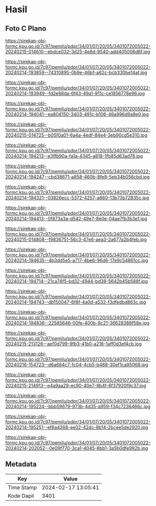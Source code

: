 # Hasil

## Foto C Plano

https://sirekap-obj-formc.kpu.go.id/7c97/pemilu/pdpr/34/01/07/20/05/3401072005022-20240215-014610--ebdce032-3d25-4e8d-9540-add405006d6f.jpg

https://sirekap-obj-formc.kpu.go.id/7c97/pemilu/pdpr/34/01/07/20/05/3401072005022-20240214-193859--74310895-0b9e-46b1-a62c-bcb330be14af.jpg

https://sirekap-obj-formc.kpu.go.id/7c97/pemilu/pdpr/34/01/07/20/05/3401072005022-20240214-193949--fd2e88da-6f43-49a1-911c-ce1856778e96.jpg

https://sirekap-obj-formc.kpu.go.id/7c97/pemilu/pdpr/34/01/07/20/05/3401072005022-20240214-194041--ea804150-3403-491c-b106-46a996d9a8e0.jpg

https://sirekap-obj-formc.kpu.go.id/7c97/pemilu/pdpr/34/01/07/20/05/3401072005022-20240215-014725--b05f0a01-6a4a-4edf-84e4-3eb90cd5e310.jpg

https://sirekap-obj-formc.kpu.go.id/7c97/pemilu/pdpr/34/01/07/20/05/3401072005022-20240214-194213--e3ffb90a-fa1a-4345-a818-1fb85d63ad78.jpg

https://sirekap-obj-formc.kpu.go.id/7c97/pemilu/pdpr/34/01/07/20/05/3401072005022-20240214-194247--cbd38671-a858-460b-8fe8-5eb34b056cbd.jpg

https://sirekap-obj-formc.kpu.go.id/7c97/pemilu/pdpr/34/01/07/20/05/3401072005022-20240214-194321--03826ecc-5372-4257-a660-13b73b72835c.jpg

https://sirekap-obj-formc.kpu.go.id/7c97/pemilu/pdpr/34/01/07/20/05/3401072005022-20240214-194413--0f873a3a-d542-49e7-8e0e-04ae7fb3b3e1.jpg

https://sirekap-obj-formc.kpu.go.id/7c97/pemilu/pdpr/34/01/07/20/05/3401072005022-20240215-014808--f9836751-56c3-47e6-aea3-2a677a2b4feb.jpg

https://sirekap-obj-formc.kpu.go.id/7c97/pemilu/pdpr/34/01/07/20/05/3401072005022-20240214-194635--4b3dd5e5-a717-4be6-96d6-17e9c54861cc.jpg

https://sirekap-obj-formc.kpu.go.id/7c97/pemilu/pdpr/34/01/07/20/05/3401072005022-20240214-194714--21ca74f5-bd32-4944-bd38-5642b45b588f.jpg

https://sirekap-obj-formc.kpu.go.id/7c97/pemilu/pdpr/34/01/07/20/05/3401072005022-20240214-194743--db150047-6f8f-4a0d-a532-f3dfedbd863c.jpg

https://sirekap-obj-formc.kpu.go.id/7c97/pemilu/pdpr/34/01/07/20/05/3401072005022-20240214-194836--22585646-00fe-400b-9c21-36628388f58e.jpg

https://sirekap-obj-formc.kpu.go.id/7c97/pemilu/pdpr/34/01/07/20/05/3401072005022-20240215-213126--aef0d799-9fb3-41b0-a218-1aff0d3ef4cb.jpg

https://sirekap-obj-formc.kpu.go.id/7c97/pemilu/pdpr/34/01/07/20/05/3401072005022-20240216-154723--d6a684c7-fc04-4cb5-b488-30ef1ca95068.jpg

https://sirekap-obj-formc.kpu.go.id/7c97/pemilu/pdpr/34/01/07/20/05/3401072005022-20240215-214913--e4a9aa29-ec90-40e7-8b4f-6f37920f9c37.jpg

https://sirekap-obj-formc.kpu.go.id/7c97/pemilu/pdpr/34/01/07/20/05/3401072005022-20240214-195224--bbb59679-973b-4d35-a959-f34c7236466c.jpg

https://sirekap-obj-formc.kpu.go.id/7c97/pemilu/pdpr/34/01/07/20/05/3401072005022-20240214-195251--ef6a4268-ee02-42dc-8b14-2bcee5de2920.jpg

https://sirekap-obj-formc.kpu.go.id/7c97/pemilu/pdpr/34/01/07/20/05/3401072005022-20240214-202052--0e09f770-3ca1-4045-8bb1-3a5b0dfe992b.jpg


## Metadata

| Key        | Value               |
| ---------- | ------------------- |
| Time Stamp | 2024-02-17 13:05:41 |
| Kode Dapil | 3401                |



